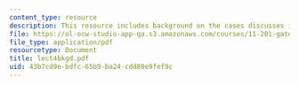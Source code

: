 ```yaml
---
content_type: resource
description: This resource includes background on the cases discusses in lecture 4.
file: https://ol-ocw-studio-app-qa.s3.amazonaws.com/courses/11-201-gateway-planning-action-fall-2005/43b7cd9ebdfc65b9ba24cdd89e9fef9c_lect4bkgd.pdf
file_type: application/pdf
resourcetype: Document
title: lect4bkgd.pdf
uid: 43b7cd9e-bdfc-65b9-ba24-cdd89e9fef9c
---
```

